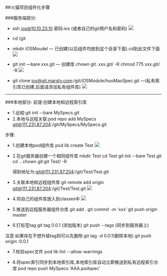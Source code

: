##火猫项目组件化步骤

###服务端部分:
* ssh ios@10.10.23.10  密码:ios       (或者自己的git用户名和密码)
![](http://wiki.huomaotv.com.cn/uploads/201805/5b077705d62db_5b077705.png)
           
*  cd /git

*  mkdir iOSMoudel  — 已创建(以后组件均放到这个目录下面).cd到此文件下面
![](http://wiki.huomaotv.com.cn/uploads/201805/5b077732b1d2e_5b077732.png)
*  git init —bare xxx.git — 创建库
           chown git.  xxx.git/ -R
           chmod 775 xxx.git/ -R
![](http://wiki.huomaotv.com.cn/uploads/201805/5b07779d123a5_5b07779d.png)          
         
         

*  git clone ios@git.marstv.com:/git/iOSModule/huoMaoSpec.git  —(私有索引库已创建,后面请添加私有组件库)
![](http://wiki.huomaotv.com.cn/uploads/201805/5b0777b934aa6_5b0777b9.png)


------
###本地部分:
前提:创建本地和远程索引库
* 1.远程:git init --bare MySpecs.git  
* 2.本地与远程关联:pod repo add MySpecs git@111.231.87.204:/git/MySpecs/MySpecs.git

步骤:
- 1.创建本地pod组件库
    pod lib create Test
![](http://wiki.huomaotv.com.cn/uploads/201805/5b077868922a8_5b077868.png)    

-  2.在git服务器创建一个相同组件库
    mkdir  Test
    cd Test
    git init --bare Test.git 
    cd ..
    chown git:git Test/ -R

    得到地址为:git@111.231.87.204:/git/Test/Test.git

- 3.关联本地和远程组件库
    git remote add origin git@111.231.87.204:/git/Test/Test.git
![](http://wiki.huomaotv.com.cn/uploads/201805/5b0778878ffcf_5b077887.png)     
    

- 4.将自己的组件库放入到classes中
![](http://wiki.huomaotv.com.cn/uploads/201805/5b0778aad1b2f_5b0778aa.png)    

- 5.推送到远程服务器组件仓库
   git add .
   git commit -m ‘xxx’
   git push origin master

- 6.打标签tag
   git tag 0.0.1    (添加版本)
   git push --tags  (同步到服务器上)

注意:如果存在不想升级tag则可以先删除:git tag -d 0.0.1(删除本地) git push origin :0.0.1 

- 7.校验spec文件
pod lib lint --allow-warnings

- 8.将spec索引同步到本地索引库,本地索引库自动立即推送到私有远程索引仓库
pod repo push MySpecs 'AAA.podspec'





